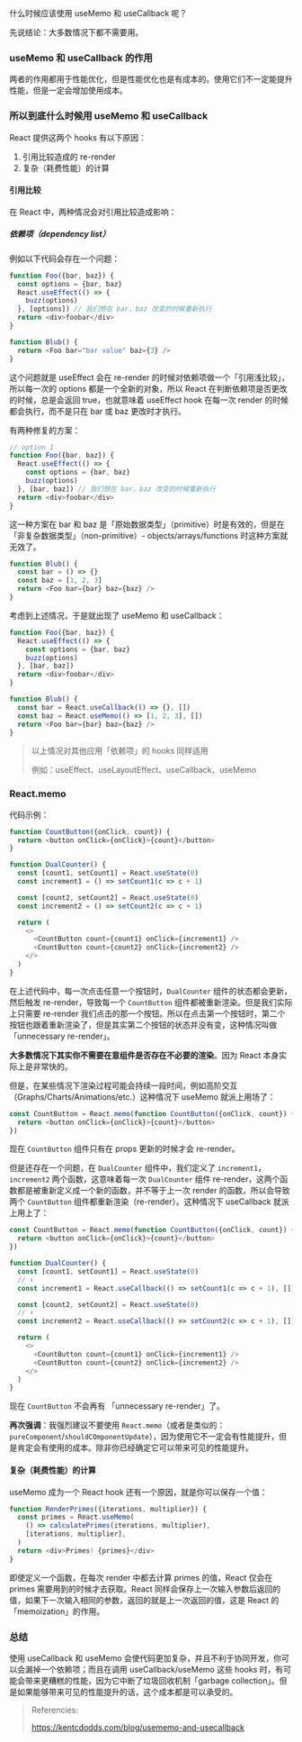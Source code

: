 什么时候应该使用 useMemo 和 useCallback 呢？

先说结论：大多数情况下都不需要用。

### useMemo 和 useCallback 的作用

两者的作用都用于性能优化，但是性能优化也是有成本的。使用它们不一定能提升性能，但是一定会增加使用成本。

### 所以到底什么时候用 useMemo 和 useCallback

React 提供这两个 hooks 有以下原因：

1. 引用比较造成的 re-render
2. 复杂（耗费性能）的计算



#### 引用比较

在 React 中，两种情况会对引用比较造成影响：

##### 依赖项（dependency list）

例如以下代码会存在一个问题：

```js
function Foo({bar, baz}) {
  const options = {bar, baz}
  React.useEffect(() => {
    buzz(options)
  }, [options]) // 我们想在 bar，baz 改变的时候重新执行
  return <div>foobar</div>
}

function Blub() {
  return <Foo bar="bar value" baz={3} />
}
```

这个问题就是 useEffect 会在 re-render 的时候对依赖项做一个「引用浅比较」，所以每一次的 options 都是一个全新的对象，所以 React 在判断依赖项是否更改的时候，总是会返回 true，也就意味着 useEffect hook 在每一次 render 的时候都会执行，而不是只在 bar 或 baz 更改时才执行。

有两种修复的方案：

```js
// option 1
function Foo({bar, baz}) {
  React.useEffect(() => {
    const options = {bar, baz}
    buzz(options)
  }, [bar, baz]) // 我们想在 bar，baz 改变的时候重新执行
  return <div>foobar</div>
}
```

这一种方案在 bar 和 baz 是「原始数据类型」（primitive）时是有效的，但是在「非复杂数据类型」（non-primitive）- objects/arrays/functions 时这种方案就无效了。

```js
function Blub() {
  const bar = () => {}
  const baz = [1, 2, 3]
  return <Foo bar={bar} baz={baz} />
}
```



考虑到上述情况，于是就出现了 useMemo 和 useCallback：

```js
function Foo({bar, baz}) {
  React.useEffect(() => {
    const options = {bar, baz}
    buzz(options)
  }, [bar, baz])
  return <div>foobar</div>
}

function Blub() {
  const bar = React.useCallback(() => {}, [])
  const baz = React.useMemo(() => [1, 2, 3], [])
  return <Foo bar={bar} baz={baz} />
}
```

> 以上情况对其他应用「依赖项」的 hooks 同样适用
>
> 例如：useEffect、useLayoutEffect、useCallback、useMemo

### React.memo

代码示例：

```js
function CountButton({onClick, count}) {
  return <button onClick={onClick}>{count}</button>
}

function DualCounter() {
  const [count1, setCount1] = React.useState(0)
  const increment1 = () => setCount1(c => c + 1)

  const [count2, setCount2] = React.useState(0)
  const increment2 = () => setCount2(c => c + 1)

  return (
    <>
      <CountButton count={count1} onClick={increment1} />
      <CountButton count={count2} onClick={increment2} />
    </>
  )
}
```

在上述代码中，每一次点击任意一个按钮时，```DualCounter``` 组件的状态都会更新，然后触发 re-render，导致每一个 ```CountButton``` 组件都被重新渲染。但是我们实际上只需要 re-render 我们点击的那一个按钮。所以在点击第一个按钮时，第二个按钮也跟着重新渲染了，但是其实第二个按钮的状态并没有变，这种情况叫做 「unnecessary re-render」。

**大多数情况下其实你不需要在意组件是否存在不必要的渲染**。因为 React 本身实际上是非常快的。

但是，在某些情况下渲染过程可能会持续一段时间，例如高阶交互（Graphs/Charts/Animations/etc.）这种情况下 useMemo 就派上用场了：

```js
const CountButton = React.memo(function CountButton({onClick, count}) {
  return <button onClick={onClick}>{count}</button>
})
```

现在 ```CountButton``` 组件只有在 props 更新的时候才会 re-render。

但是还存在一个问题，在 ```DualCounter``` 组件中，我们定义了 ```increment1```，```increment2``` 两个函数，这意味着每一次 ```DualCounter``` 组件 re-render，这两个函数都是被重新定义成一个新的函数，并不等于上一次 render 的函数，所以会导致 两个 ```CountButton``` 组件都重新渲染（re-render）。这种情况下 useCallback 就派上用上了：

```js
const CountButton = React.memo(function CountButton({onClick, count}) {
  return <button onClick={onClick}>{count}</button>
})

function DualCounter() {
  const [count1, setCount1] = React.useState(0)
  // ⬇️
  const increment1 = React.useCallback(() => setCount1(c => c + 1), [])

  const [count2, setCount2] = React.useState(0)
  // ⬇️
  const increment2 = React.useCallback(() => setCount2(c => c + 1), [])

  return (
    <>
      <CountButton count={count1} onClick={increment1} />
      <CountButton count={count2} onClick={increment2} />
    </>
  )
}
```

现在 ```CountButton``` 不会再有 「unnecessary re-render」了。

**再次强调**：我强烈建议不要使用 ```React.memo```（或者是类似的：```pureComponent```/```shouldCOmponentUpdate```），因为使用它不一定会有性能提升，但是肯定会有使用的成本。除非你已经确定它可以带来可见的性能提升。

#### 复杂（耗费性能）的计算

useMemo 成为一个 React hook 还有一个原因，就是你可以保存一个值：

```js
function RenderPrimes({iterations, multiplier}) {
  const primes = React.useMemo(
    () => calculatePrimes(iterations, multiplier),
    [iterations, multiplier],
  )
  return <div>Primes! {primes}</div>
}
```

即使定义一个函数，在每次 render 中都去计算 primes 的值，React 仅会在 primes 需要用到的时候才去获取。React 同样会保存上一次输入参数后返回的值，如果下一次输入相同的参数，返回的就是上一次返回的值，这是 React 的「memoization」的作用。

### 总结

使用 useCallback 和 useMemo 会使代码更加复杂，并且不利于协同开发，你可以会漏掉一个依赖项；而且在调用 useCallback/useMemo 这些 hooks 时，有可能会带来更糟糕的性能，因为它中断了垃圾回收机制「garbage collection」。但是如果能够带来可见的性能提升的话，这个成本都是可以承受的。

> Referencies:
>
> https://kentcdodds.com/blog/usememo-and-usecallback





